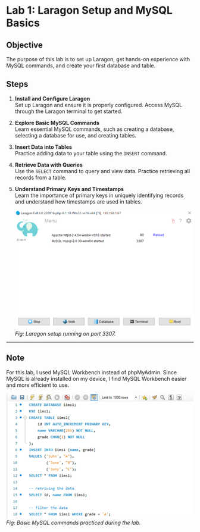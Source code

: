 # Lab 1: Laragon Setup and MySQL Basics

## Objective
The purpose of this lab is to set up Laragon, get hands-on experience with MySQL commands, and create your first database and table. 

## Steps
1. **Install and Configure Laragon**  
   Set up Laragon and ensure it is properly configured. Access MySQL through the Laragon terminal to get started. 

2. **Explore Basic MySQL Commands**  
   Learn essential MySQL commands, such as creating a database, selecting a database for use, and creating tables.

3. **Insert Data into Tables**  
   Practice adding data to your table using the `INSERT` command. 

4. **Retrieve Data with Queries**  
   Use the `SELECT` command to query and view data. Practice retrieving all records from a table. 

5. **Understand Primary Keys and Timestamps**  
   Learn the importance of primary keys in uniquely identifying records and understand how timestamps are used in tables.

   ![Laragon Setup on Port 3307](images/image1.png)  
   *Fig: Laragon setup running on port 3307.*

---

## Note
For this lab, I used MySQL Workbench instead of phpMyAdmin. Since MySQL is already installed on my device, I find MySQL Workbench easier and more efficient to use.

   ![MySQL Basic Code](images/image2.png)  
   *Fig: Basic MySQL commands practiced during the lab.*

